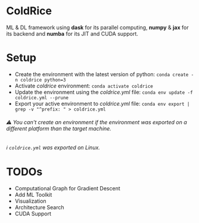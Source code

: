 # ColdRice

ML & DL framework using **dask** for its parallel computing, **numpy** & **jax** for its backend and **numba** for its JIT and CUDA support.

# Setup
* Create the environment with the latest version of python: ```conda create -n coldrice python=3```
* Activate _coldrice_ environment: ```conda activate coldrice```
* Update the environment using the _coldrice.yml_ file: ```conda env update -f coldrice.yml --prune```
* Export your active environment to _coldrice.yml_ file: ```conda env export | grep -v "^prefix: " > coldrice.yml```

###### :warning: You can't create an environment if the environment was exported on a different platform than the target machine.
###### :information_source: `coldrice.yml` was exported on Linux.

# TODOs
* Computational Graph for Gradient Descent
* Add ML Toolkit
* Visualization
* Architecture Search
* CUDA Support
